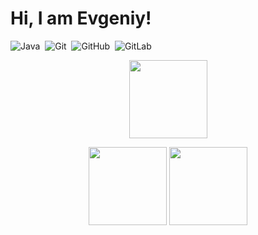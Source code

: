 # Hi, I am Evgeniy!

![Java](https://img.shields.io/badge/JAVA-007396.svg?&style=flat&logo=java&logoColor=white)&nbsp;
![Git](https://img.shields.io/badge/GIT-%23F05033.svg?&style=flat&logo=git&logoColor=white)&nbsp;
![GitHub](https://img.shields.io/badge/GITHUB-%23121011.svg?&style=flat&logo=github&logoColor=white)&nbsp;
![GitLab](https://img.shields.io/badge/GITLAB-%23181717.svg?&style=flat&logo=gitlab&logoColor=white)&nbsp;

<p align="center">
<img height="125px" src="https://github-readme-streak-stats.herokuapp.com?user=evgeniy1503&hide_title=true&hide_border=true&show_icons=true&include_all_commits=true&count_private=true&line_height=21"/> 
</p>
<p align="center">
<img height="125px" src="https://github-readme-stats.vercel.app/api/top-langs/?username=evgeniy1503&hide=html&hide_title=true&hide_border=true&layout=compact&langs_count=8" />
<img height="125px" src="https://github-readme-stats.vercel.app/api?username=evgeniy1503&hide_title=true&hide_border=true&show_icons=true&include_all_commits=true&count_private=true&line_height=21" />
</p>